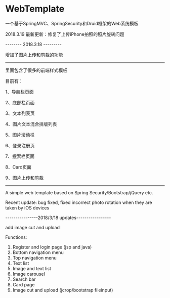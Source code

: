 # WebTemplate
一个基于SpringMVC、SpringSecurity和Druid框架的Web系统模板

2018.3.19 最新更新：修复了上传iPhone拍照的照片旋转问题

-------- 2018.3.18 ---------

增加了图片上传和剪裁的功能

---------------

里面包含了很多的前端样式模板

目前有：

1、导航栏页面

2、底部栏页面

3、文本列表页

4、图片文本混合排版列表

5、图片滚动栏

6、登录注册页

7、搜索栏页面

8、Card页面

9、图片上传和剪裁


-------------------------------------------------------


A simple web template based on Spring Security/Bootstrap/jQuery etc.

Recent update: bug fixed, 
fixed incorrect photo rotation when they are taken by iOS devices 

----------------2018/3/18 updates-----------------

add image cut and upload

Functions:
1. Register and login page (jsp and java)
2. Bottom navigation menu
3. Top navigation menu
4. Text list
5. Image and text list
6. Image carousel
7. Search bar
8. Card page
9. Image cut and upload (jcrop/bootstrap fileinput) 